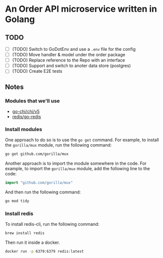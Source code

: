 # An Order API microservice written in Golang

## TODO

- [ ] (TODO) Switch to GoDotEnv and use a `.env` file for the config
- [ ] (TODO) Move handler & model under the order package
- [ ] (TODO) Replace reference to the Repo with an interface
- [ ] (TODO) Support and switch to anoter data store (postgres)
- [ ] (TODO) Create E2E tests 

## Notes

### Modules that we'll use

- [go-chi/chi/v5](github.com/go-chi/chi/v5)
- [redis/go-redis](github.com/redis/go-redis)

### Install modules

One approach to do so is to use the `go get` command. For example, to install the `gorilla/mux` module, run the following command:
```bash
go get github.com/gorilla/mux
```

Another approach is to import the module somewhere in the code. For example, to import the `gorilla/mux` module, add the following line to the code:
```go
import "github.com/gorilla/mux"
```
And then run the following command:
```bash
go mod tidy
```

### Install redis

To install redis-cli, run the following command:
```bash
brew install redis
```

Then run it inside a docker.
```bash
docker run -p 6379:6379 redis:latest
```
